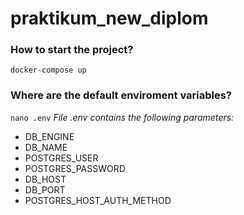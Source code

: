 # praktikum_new_diplom

### How to start the project?
```docker-compose up```

### Where are the default enviroment variables?
```nano .env```
_File .env contains the following parameters:_
- DB_ENGINE
- DB_NAME
- POSTGRES_USER
- POSTGRES_PASSWORD
- DB_HOST
- DB_PORT
- POSTGRES_HOST_AUTH_METHOD
